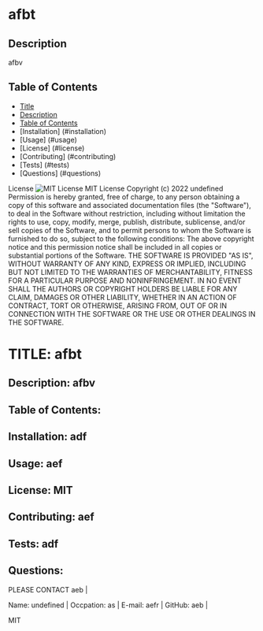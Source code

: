 
# afbt

## Description
afbv

## Table of Contents
- [Title](afbt)
- [Description](#description)
- [Table of Contents](#table-of-contents)
- [Installation] (#installation)
- [Usage] (#usage)
- [License] (#license)
- [Contributing] (#contributing)
- [Tests] (#tests)
- [Questions] (#questions)



License 
    ![MIT License](https://img.shields.io/badge/License-MIT-green)
    MIT License
    Copyright (c) 2022 undefined
    Permission is hereby granted, free of charge, to any person obtaining a copy
    of this software and associated documentation files (the "Software"), to deal
    in the Software without restriction, including without limitation the rights
    to use, copy, modify, merge, publish, distribute, sublicense, and/or sell
    copies of the Software, and to permit persons to whom the Software is
    furnished to do so, subject to the following conditions:
    The above copyright notice and this permission notice shall be included in all
    copies or substantial portions of the Software.
    THE SOFTWARE IS PROVIDED "AS IS", WITHOUT WARRANTY OF ANY KIND, EXPRESS OR
    IMPLIED, INCLUDING BUT NOT LIMITED TO THE WARRANTIES OF MERCHANTABILITY,
    FITNESS FOR A PARTICULAR PURPOSE AND NONINFRINGEMENT. IN NO EVENT SHALL THE
    AUTHORS OR COPYRIGHT HOLDERS BE LIABLE FOR ANY CLAIM, DAMAGES OR OTHER
    LIABILITY, WHETHER IN AN ACTION OF CONTRACT, TORT OR OTHERWISE, ARISING FROM,
    OUT OF OR IN CONNECTION WITH THE SOFTWARE OR THE USE OR OTHER DEALINGS IN THE
    SOFTWARE.
    

# TITLE: afbt

## Description: afbv

## Table of Contents: 

## Installation: adf

## Usage: aef

## License: MIT

## Contributing: aef

## Tests: adf

## Questions: 
PLEASE CONTACT aeb |

Name: undefined |
Occpation: as |
E-mail: aefr |
GitHub: aeb |

MIT

